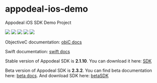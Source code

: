 # appodeal-ios-demo
Appodeal iOS SDK Demo Project

[![](https://img.shields.io/badge/docs-ObjectiveC-green.svg)](https://www.appodeal.com/sdk/documentation?framework=20&full=1&integration=1&platform=4)
[![](https://img.shields.io/badge/docs-Swift-green.svg)](https://www.appodeal.com/sdk/documentation?framework=21&full=1&integration=1&platform=4)
[![](https://img.shields.io/badge/docs-Beta-green.svg)](https://www.appodeal.com/sdk/ios_beta)
[![](https://img.shields.io/badge/download-SDK-red.svg)](https://bit.ly/ios-SDK-2)
[![](https://img.shields.io/badge/download-betaSDK-red.svg)](https://drive.google.com/file/d/0B3q5WYBKiFTCMnBvZ1VkVlBsdkE/view)

ObjectiveC documentation: [objC docs](https://www.appodeal.com/sdk/documentation?framework=20&full=1&integration=1&platform=4)

Swift documentation: [swift docs](https://www.appodeal.com/sdk/documentation?framework=21&full=1&integration=1&platform=4)

Stable version of Appodeal SDK is **2.1.10**. 
You can download it here: [SDK](http://bit.ly/appodeal-ios-sdk-2-1-10-release)

Beta version of Appodeal SDK is **2.3.2**. 
You can find beta documentation here: [beta docs](https://www.appodeal.com/sdk/ios_beta).
And download SDK here: [betaSDK](http://bit.ly/appodeal-ios-sdk-2-3-2)
